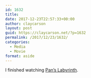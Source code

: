 ```yaml
---
id: 1632
title: 
date: 2017-12-23T22:57:33+00:00
author: claycarson
layout: post
guid: https://claycarson.net/?p=1632
permalink: /2017/12/23/1632/
categories:
  - Media
  - Movie
format: aside
---
```

I finished watching [Pan&#8217;s Labyrinth](http://m.imdb.com/title/tt0457430/).